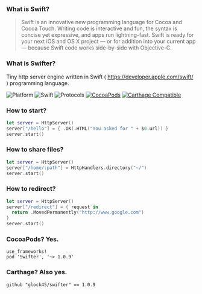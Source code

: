 ### What is Swift?

>Swift is an innovative new programming language for Cocoa and Cocoa Touch. Writing code is interactive and fun, the syntax is concise yet expressive, and apps run lightning-fast. Swift is ready for your next iOS and OS X project — or for addition into your current app — because Swift code works side-by-side with Objective-C.

### What is Swifter?

Tiny http server engine written in Swift ( https://developer.apple.com/swift/ ) programming language.

![Platform](https://img.shields.io/badge/Platform-Linux%20&%20OSX-4BC51D.svg?style=flat)
![Swift](https://img.shields.io/badge/Swift-2.2-4BC51D.svg?style=flat)
![Protocols](https://img.shields.io/badge/Protocols-HTTP%201.1%20&%20WebSockets-4BC51D.svg?style=flat)
[![CocoaPods](https://img.shields.io/cocoapods/v/Swifter.svg?style=flat)]()
[![Carthage Compatible](https://img.shields.io/badge/Carthage-compatible-4BC51D.svg?style=flat)](https://github.com/Carthage/Carthage)

### How to start?
```swift
let server = HttpServer()
server["/hello"] = { .OK(.HTML("You asked for " + $0.url)) }
server.start()
```
### How to share files?
```swift
let server = HttpServer()
server["/home/:path"] = HttpHandlers.directory("~/")
server.start()
```
### How to redirect?
```swift
let server = HttpServer()
server["/redirect"] = { request in
  return .MovedPermanently("http://www.google.com")
}
server.start()
```
### CocoaPods? Yes.
```
use_frameworks!
pod 'Swifter', '~> 1.0.9'
```

### Carthage? Also yes.

```
github "glock45/swifter" == 1.0.9
```
